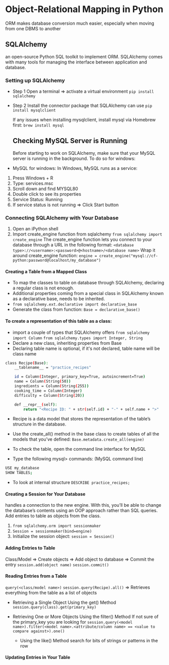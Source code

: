 # Object-Relational Mapping in Python

ORM makes database conversion much easier, especially when moving from one DBMS to another

## SQLAlchemy

an open-source Python SQL toolkit to implement ORM. SQLAlchemy comes with many tools for managing the interface between application and database.

### Setting up SQLAlchemy

- Step 1
  Open a terminal => activate a virtual environment
  `pip install sqlalchemy`
- Step 2
  Install the connector package that SQLAlchemy can use
  `pip install mysqlclient`

  If any issues when installing mysqlclient, install mysql via Homebrew first:
  `brew install mysql`

  ## Checking MySQL Server is Running

  Before starting to work on SQLAlchemy, make sure that your MySQL server is running in the background. To do so for windows:

- MySQL for windows:
  In Windows, MySQL runs as a service:

1. Press Windows + R
2. Type: services.msc
3. Scroll down and find MYSQL80
4. Double click to see its properties
5. Service Status: Running
6. If service status is not running => Click Start button

### Connecting SQLAlchemy with Your Database

1. Open an iPython shell
2. Import create_engine function from sqlalchemy
   `from sqlalchemy import create_engine`
   The create_engine function lets you connect to your database through a URL in the following format:
   `<database type>://<username>:<password>@<hostname>/<database name>`
   Wrap it around create_engine function:
   `engine = create_engine("mysql://cf-python:password@localhost/my_database")`

#### Creating a Table from a Mapped Class

- To map the classes to table on database through SQLAlchemy, declaring a regular class is not enough.
- Additional properties coming from a special class in SQLAlchemy known as a declarative base, needs to be inherited.
- `from sqlalchemy.ext.declarative import declarative_base`
- Generate the class from function:
  `Base = declarative_base()`

#### To create a representation of this table as a class:

- import a couple of types that SQLAlchemy offers
  `from sqlalchemy import Column`
  `from sqlalchemy.types import Integer, String`
- Declare a new class, inheriting properties from Base
- Declaring table name is optional, if it's not declared, table name will be class name

```bash
class Recipe(Base):
    __tablename__ = "practice_recipes"

    id = Column(Integer, primary_key=True, autoincrement=True)
    name = Column(String(50))
    ingredients = Column(String(255))
    cooking_time = Column(Integer)
    difficulty = Column(String(20))

    def __repr__(self):
        return "<Recipe ID: " + str(self.id) + "-" + self.name + ">"
```

- Recipe is a data model that stores the representation of the table’s structure in the database.

- Use the create_all() method in the base class to create tables of all the models that you’ve defined: `Base.metadata.create_all(engine)`
- To check the table, open the command line interface for MySQL
- Type the following mysql> commands: (MySQL command line)

```bash
USE my_database
SHOW TABLES;
```

- To look at internal structure
  `DESCRIBE practice_recipes;`

#### Creating a Session for Your Database

handles a connection to the new engine. With this, you’ll be able to change the database’s contents using an OOP approach rather than SQL queries.
Add entries to table as objects from the class.

1. `from sqlalchemy.orm import sessionmaker`
2. `Session = sessionmaker(bind=engine)`
3. Initialize the session object: `session = Session()`

#### Adding Entries to Table

Class/Model => Create objects => Add object to database => Commit the entry
`session.add(object name)`
`session.commit()`

#### Reading Entries from a Table

`query(<class/model name>)`
`session.query(Recipe).all()` => Retrieves everything from the table as a list of objects

- Retrieving a Single Object Using the get() Method
  `session.query(class).get(primary_key)`
- Retrieving One or More Objects Using the filter() Method
  If not sure of the primary_key you are looking for
  `session.query(<model name>).filter(<model name>.<attribute/column name> == <value to compare against>).one()`

  - Using the like() Method
    search for bits of strings or patterns in the row

#### Updating Entries in Your Table
